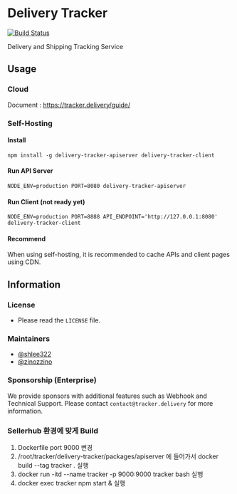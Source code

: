 # Delivery Tracker
[![Build Status](https://travis-ci.org/shlee322/delivery-tracker.svg?branch=master)](https://travis-ci.org/shlee322/delivery-tracker)

Delivery and Shipping Tracking Service

## Usage
### Cloud
Document : https://tracker.delivery/guide/

### Self-Hosting

#### Install
```
npm install -g delivery-tracker-apiserver delivery-tracker-client
```

#### Run API Server
```
NODE_ENV=production PORT=8080 delivery-tracker-apiserver
```

#### Run Client (not ready yet)
```
NODE_ENV=production PORT=8888 API_ENDPOINT='http://127.0.0.1:8080' delivery-tracker-client
```

#### Recommend
When using self-hosting, it is recommended to cache APIs and client pages using CDN.

## Information
### License
- Please read the `LICENSE` file.

### Maintainers
- [@shlee322](https://github.com/shlee322)
- [@zinozzino](https://github.com/zinozzino)

### Sponsorship (Enterprise)
We provide sponsors with additional features such as Webhook and Technical Support.
Please contact `contact@tracker.delivery` for more information.



### Sellerhub 환경에 맞게 Build
1. Dockerfile port 9000 변경
2. /root/tracker/delivery-tracker/packages/apiserver 에 들어가서 docker build --tag tracker . 실행
3. docker run -itd --name tracker -p 9000:9000 tracker bash 실행
4. docker exec tracker npm start & 실행



